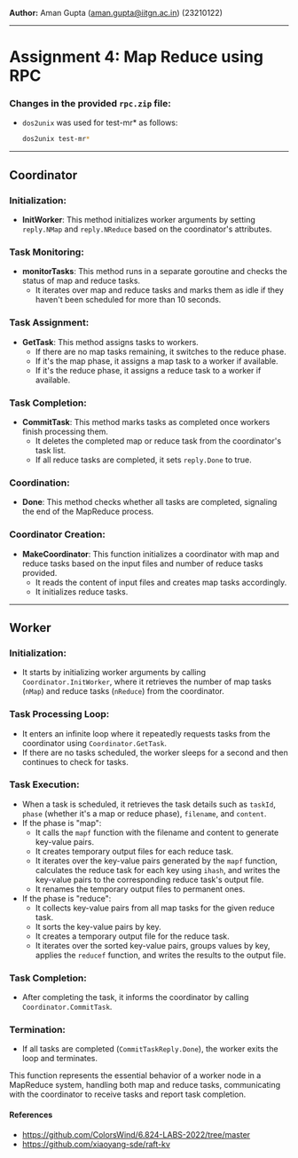 **Author:** Aman Gupta (aman.gupta@iitgn.ac.in) (23210122)
**** 
# Assignment 4: Map Reduce using RPC

### Changes in the provided `rpc.zip` file:
- `dos2unix` was used for test-mr* as follows:
   ```bash
   dos2unix test-mr*
   ```
****
## Coordinator

### Initialization:
- **InitWorker**: This method initializes worker arguments by setting `reply.NMap` and `reply.NReduce` based on the coordinator's attributes.

### Task Monitoring:
- **monitorTasks**: This method runs in a separate goroutine and checks the status of map and reduce tasks.
  - It iterates over map and reduce tasks and marks them as idle if they haven't been scheduled for more than 10 seconds.

### Task Assignment:
- **GetTask**: This method assigns tasks to workers.
  - If there are no map tasks remaining, it switches to the reduce phase.
  - If it's the map phase, it assigns a map task to a worker if available.
  - If it's the reduce phase, it assigns a reduce task to a worker if available.

### Task Completion:
- **CommitTask**: This method marks tasks as completed once workers finish processing them.
  - It deletes the completed map or reduce task from the coordinator's task list.
  - If all reduce tasks are completed, it sets `reply.Done` to true.


### Coordination:
- **Done**: This method checks whether all tasks are completed, signaling the end of the MapReduce process.

### Coordinator Creation:
- **MakeCoordinator**: This function initializes a coordinator with map and reduce tasks based on the input files and number of reduce tasks provided.
  - It reads the content of input files and creates map tasks accordingly.
  - It initializes reduce tasks.

****

## Worker

### Initialization:
- It starts by initializing worker arguments by calling `Coordinator.InitWorker`, where it retrieves the number of map tasks (`nMap`) and reduce tasks (`nReduce`) from the coordinator.

### Task Processing Loop:
- It enters an infinite loop where it repeatedly requests tasks from the coordinator using `Coordinator.GetTask`.
- If there are no tasks scheduled, the worker sleeps for a second and then continues to check for tasks.

### Task Execution:
- When a task is scheduled, it retrieves the task details such as `taskId`, `phase` (whether it's a map or reduce phase), `filename`, and `content`.
- If the phase is "map":
  - It calls the `mapf` function with the filename and content to generate key-value pairs.
  - It creates temporary output files for each reduce task.
  - It iterates over the key-value pairs generated by the `mapf` function, calculates the reduce task for each key using `ihash`, and writes the key-value pairs to the corresponding reduce task's output file.
  - It renames the temporary output files to permanent ones.
- If the phase is "reduce":
  - It collects key-value pairs from all map tasks for the given reduce task.
  - It sorts the key-value pairs by key.
  - It creates a temporary output file for the reduce task.
  - It iterates over the sorted key-value pairs, groups values by key, applies the `reducef` function, and writes the results to the output file.

### Task Completion:
- After completing the task, it informs the coordinator by calling `Coordinator.CommitTask`.

### Termination:
- If all tasks are completed (`CommitTaskReply.Done`), the worker exits the loop and terminates.

This function represents the essential behavior of a worker node in a MapReduce system, handling both map and reduce tasks, communicating with the coordinator to receive tasks and report task completion.



#### References

- https://github.com/ColorsWind/6.824-LABS-2022/tree/master 
- https://github.com/xiaoyang-sde/raft-kv 